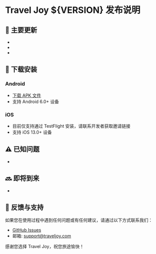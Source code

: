 # Travel Joy ${VERSION} 发布说明

## 🚀 主要更新

-
-
-

## 📱 下载安装

### Android

- [下载 APK 文件](https://github.com/username/travel_joy/releases/download/${VERSION}/TravelJoy-${VERSION}.apk)
- 支持 Android 6.0+ 设备

### iOS

- 目前仅支持通过 TestFlight 安装，请联系开发者获取邀请链接
- 支持 iOS 13.0+ 设备

## ⚠️ 已知问题

-

## 🔜 即将到来

-

## 🙏 反馈与支持

如果您在使用过程中遇到任何问题或有任何建议，请通过以下方式联系我们：

- [GitHub Issues](https://github.com/username/travel_joy/issues)
- 邮箱: support@traveljoy.com

感谢您选择 Travel Joy，祝您旅途愉快！
